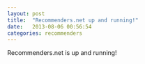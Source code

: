 ```yaml
---
layout: post
title:  "Recommenders.net up and running!"
date:   2013-08-06 00:56:54
categories: recommenders
---
```


Recommenders.net is up and running! 

[jekyll-gh]: https://github.com/mojombo/jekyll
[jekyll]:    http://jekyllrb.com
